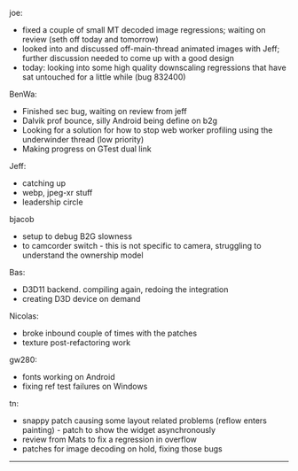 joe:
* fixed a couple of small MT decoded image regressions; waiting on review (seth off today and tomorrow)
* looked into and discussed off-main-thread animated images with Jeff; further discussion needed to come up with a good design
* today: looking into some high quality downscaling regressions that have sat untouched for a little while (bug 832400)

BenWa:
* Finished sec bug, waiting on review from jeff
* Dalvik prof bounce, silly Android being define on b2g
* Looking for a solution for how to stop web worker profiling using the underwinder thread (low priority)
* Making progress on GTest dual link

Jeff:
* catching up
* webp, jpeg-xr stuff
* leadership circle

bjacob
* setup to debug B2G slowness
* to camcorder switch - this is not specific to camera, struggling to understand the ownership model

Bas:
* D3D11 backend.  compiling again, redoing the integration
* creating D3D device on demand

Nicolas:
* broke inbound couple of times with the patches
* texture post-refactoring work

gw280:
* fonts working on Android
* fixing ref test failures on Windows

tn:
* snappy patch causing some layout related problems (reflow enters painting) - patch to show the widget asynchronously
* review from Mats to fix a regression in overflow
* patches for image decoding on hold, fixing those bugs

________________


